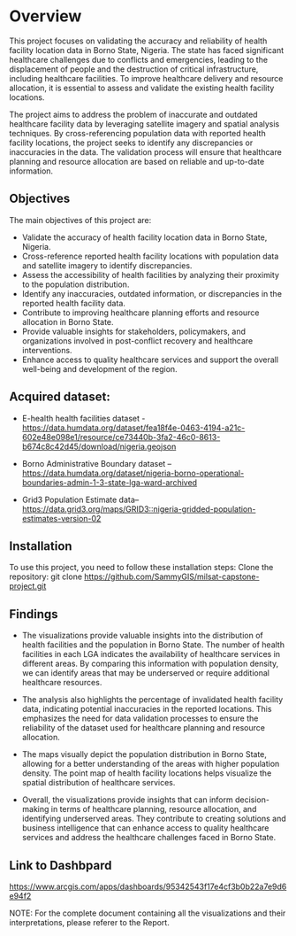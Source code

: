 # Overview
This project focuses on validating the accuracy and reliability of health facility location data in Borno State, Nigeria. The state has faced significant healthcare challenges due to conflicts and emergencies, leading to the displacement of people and the destruction of critical infrastructure, including healthcare facilities. To improve healthcare delivery and resource allocation, it is essential to assess and validate the existing health facility locations.

The project aims to address the problem of inaccurate and outdated healthcare facility data by leveraging satellite imagery and spatial analysis techniques. By cross-referencing population data with reported health facility locations, the project seeks to identify any discrepancies or inaccuracies in the data. The validation process will ensure that healthcare planning and resource allocation are based on reliable and up-to-date information.

## Objectives
The main objectives of this project are:
* Validate the accuracy of health facility location data in Borno State, Nigeria.
* Cross-reference reported health facility locations with population data and satellite imagery to identify discrepancies.
* Assess the accessibility of health facilities by analyzing their proximity to the population distribution.
* Identify any inaccuracies, outdated information, or discrepancies in the reported health facility data.
* Contribute to improving healthcare planning efforts and resource allocation in Borno State.
* Provide valuable insights for stakeholders, policymakers, and organizations involved in post-conflict recovery and healthcare interventions.
* Enhance access to quality healthcare services and support the overall well-being and development of the region.


##  Acquired dataset:
* E-health health facilities dataset -  https://data.humdata.org/dataset/fea18f4e-0463-4194-a21c-602e48e098e1/resource/ce73440b-3fa2-46c0-8613-b674c8c42d45/download/nigeria.geojson

* Borno Administrative Boundary dataset – https://data.humdata.org/dataset/nigeria-borno-operational-boundaries-admin-1-3-state-lga-ward-archived

* Grid3 Population Estimate data–https://data.grid3.org/maps/GRID3::nigeria-gridded-population-estimates-version-02


##  Installation
To use this project, you need to follow these installation steps:
Clone the repository: git clone https://github.com/SammyGIS/milsat-capstone-project.git

## Findings

* The visualizations provide valuable insights into the distribution of health facilities and the population in Borno State. The number of health facilities in each LGA indicates the availability of healthcare services in different areas. By comparing this information with population density, we can identify areas that may be underserved or require additional healthcare resources.

* The analysis also highlights the percentage of invalidated health facility data, indicating potential inaccuracies in the reported locations. This emphasizes the need for data validation processes to ensure the reliability of the dataset used for healthcare planning and resource allocation.

* The maps visually depict the population distribution in Borno State, allowing for a better understanding of the areas with higher population density. The point map of health facility locations helps visualize the spatial distribution of healthcare services.

* Overall, the visualizations provide insights that can inform decision-making in terms of healthcare planning, resource allocation, and identifying underserved areas. They contribute to creating solutions and business intelligence that can enhance access to quality healthcare services and address the healthcare challenges faced in Borno State.

## Link to Dashbpard
https://www.arcgis.com/apps/dashboards/95342543f17e4cf3b0b22a7e9d6e94f2

NOTE: For the complete document containing all the visualizations and their interpretations, please referer to the Report.